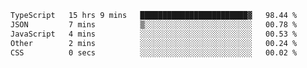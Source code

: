 <!--START_SECTION:waka-->

```txt
TypeScript   15 hrs 9 mins   ████████████████████████▓   98.44 %
JSON         7 mins          ▒░░░░░░░░░░░░░░░░░░░░░░░░   00.78 %
JavaScript   4 mins          ░░░░░░░░░░░░░░░░░░░░░░░░░   00.53 %
Other        2 mins          ░░░░░░░░░░░░░░░░░░░░░░░░░   00.24 %
CSS          0 secs          ░░░░░░░░░░░░░░░░░░░░░░░░░   00.02 %
```

<!--END_SECTION:waka-->
